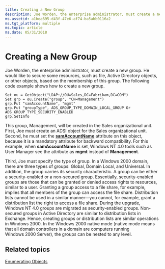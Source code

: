 ```yaml
---
title: Creating a New Group
description: Joe Worden, the enterprise administrator, must create a new group.
ms.assetid: a1bea695-d43f-47e6-af74-ba5abb0116a2
ms.tgt_platform: multiple
ms.topic: article
ms.date: 05/31/2018
---
```


# Creating a New Group

Joe Worden, the enterprise administrator, must create a new group. He would like to secure some resources, such as file, Active Directory objects, or other objects, based on the membership of this group. The following code example shows how to create a new group.


```VB
Set ou = GetObject("LDAP://OU=Sales,DC=Fabrikam,DC=COM")
Set grp = ou.Create("group", "CN=Management")
grp.Put "samAccountName", "mgmt"
grp.Put "groupType", ADS_GROUP_TYPE_DOMAIN_LOCAL_GROUP Or ADS_GROUP_TYPE_SECURITY_ENABLED
grp.SetInfo
```



This group, Management, will be created in the Sales organizational unit. First, Joe must create an ADSI object for the Sales organizational unit. Second, he must set the [**samAccountName**](/windows/desktop/AD/group-objects) attribute on this object, because it is a mandatory attribute for backward compatibility. For this example, when **samAccountName** is set, Windows NT 4.0 tools such as User Manager see the attribute as **mgmt** instead of **Management**.

Third, Joe must specify the type of group. In a Windows 2000 domain, there are three types of groups: Global, Domain Local, and Universal. In addition, the group carries its security characteristic. A group can be either a security-enabled or a non-secured group. Essentially, security-enabled groups are those that can be granted or denied access rights to resources, similar to a user. Granting a group access to a file share, for example, implies that all members of the group can access the file share. Distribution lists cannot be used in a similar manner—you cannot, for example, grant a distribution list the right to access a file share. During the upgrade, Windows NT 4.0 groups are migrated as security-enabled groups. Non-secured groups in Active Directory are similar to distribution lists in Exchange. Hence, creating groups or distribution lists are similar operations in Windows 2000. In the Windows 2000 native mode (native mode means that all domain controllers in a domain are computers running Windows 2000 Server), the groups can be nested to any level.

## Related topics

<dl> <dt>

[Enumerating Objects](enumerating-objects.md)
</dt> </dl>

 

 